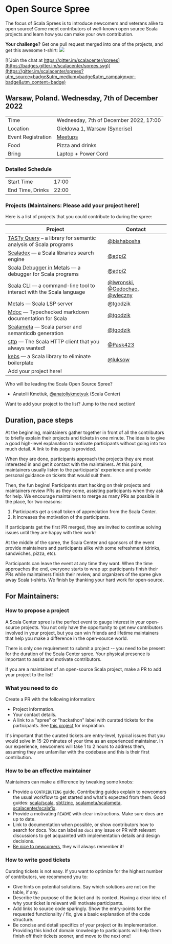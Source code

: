 # Open Source Spree

The focus of Scala Sprees is to introduce newcomers and veterans alike to open
source! Come meet contributors of well-known open source Scala projects and
learn how you can make your own contribution.

**Your challenge?** Get one pull request merged into one of the projects, and
get this awesome t-shirt:
![](https://pbs.twimg.com/media/CtnCrtvWAAAO0nE.jpg:small)

[![Join the chat at https://gitter.im/scalacenter/sprees](https://badges.gitter.im/scalacenter/sprees.svg)](https://gitter.im/scalacenter/sprees?utm_source=badge&utm_medium=badge&utm_campaign=pr-badge&utm_content=badge)

## Warsaw, Poland. Wednesday, 7th of December 2022

|                    |                                                                                                 |
|--------------------|-------------------------------------------------------------------------------------------------|
| Time               | Wednesday, 7th of December 2022, 17:00                                                          |
| Location           | [Giełdowa 1, Warsaw](https://goo.gl/maps/pvyqLmdCpMpLAbWA9) ([Synerise](https://synerise.com/)) |
| Event Registration | [Meetups](https://www.meetup.com/scalawaw/events/289954415/)                                    |
| Food               | Pizza and drinks                                                                                |
| Bring              | Laptop + Power Cord                                                                             |

### Detailed Schedule

|                  |       |
|------------------|-------|
| Start Time       | 17:00 |
| End Time, Drinks | 22:00 |

### Projects (**Maintainers: Please add your project here!**)

Here is a list of projects that you could contribute to during the spree:

| Project                                                                              | Contact                                                              |
|--------------------------------------------------------------------------------------|----------------------------------------------------------------------|
| [TASTy Query][TASTy Query] – a library for semantic analysis of Scala programs       | [@bishabosha][@bishabosha]                                           |
| [Scaladex][Scaladex] — a Scala libraries search engine                               | [@adpi2][@adpi2]                                                     |
| [Scala Debugger in Metals][Scala Debugger in Metals] — a debugger for Scala programs | [@adpi2][@adpi2]                                                     |
| [Scala CLI][Scala CLI] —  a command-line tool to interact with the Scala language    | [@lwronski][@lwronski], [@Gedochao][@Gedochao], [@wleczny][@wleczny] |
| [Metals][Metals] — Scala LSP server                                                  | [@tgodzik][@tgodzik]                                                 |
| [Mdoc][Mdoc] — Typechecked markdown documentation for Scala                          | [@tgodzik][@tgodzik]                                                 |
| [Scalameta][Scalameta] — Scala parser and semanticdb generation                      | [@tgodzik][@tgodzik]                                                 |
| [sttp][sttp] — The Scala HTTP client that you always wanted!                         | [@Pask423][@Pask423]                                                 |
| [kebs][kebs] — a Scala library to eliminate boilerplate                              | [@luksow][@luksow]                                                   |
| Add your project here!                                                               |                                                                      |

Who will be leading the Scala Open Source Spree?

- Anatolii Kmetiuk, [@anatoliykmetyuk][@anatoliykmetyuk] (Scala Center)

Want to add your project to the list? Jump to the next section!

## Duration, pace steps

At the beginning, maintainers gather together in front of all the contributors
to briefly explain their projects and tickets in one minute. The idea is to give
a good high-level explanation to motivate participants without going into too
much detail. A link to this page is provided.

When they are done, participants approach the projects they are most interested
in and get it contact with the maintainers. At this point, maintainers usually
listen to the participants' experience and provide personal guidance on tickets
that would suit them.

Then, the fun begins! Participants start hacking on their projects and
maintainers review PRs as they come, assisting participants when they ask for
help. We encourage maintainers to merge as many PRs as possible in the place,
for two reasons:

1. Participants get a small token of appreciation from the Scala Center.
2. It increases the motivation of the participants.

If participants get the first PR merged, they are invited to continue solving
issues until they are happy with their work!

At the middle of the spree, the Scala Center and sponsors of the event provide
maintainers and participants alike with some refreshment (drinks, sandwiches,
pizza, etc).

Participants can leave the event at any time they want. When the time approaches
the end, everyone starts to wrap up: participants finish their PRs while
maintainers finish their review, and organizers of the spree give away Scala
t-shirts. We finish by thanking your hard work for open-source.

## For Maintainers:

### How to propose a project

A Scala Center spree is the perfect event to gauge interest in your open-source
projects. You not only have the opportunity to get new contributors involved in
your project, but you can win friends and lifetime maintainers that help you
make a difference in the open-source world.

There is only one requirement to submit a project -- you need to be present for
the duration of the Scala Center spree. Your physical presence is important to
assist and motivate contributors.

If you are a maintainer of an open-source Scala project, make a PR to add your
project to the list!

### What you need to do

Create a PR with the following information:

- Project information.
- Your contact details.
- A link to a "spree" or "hackathon" label with curated tickets for the
  participants. See
  [this project](https://github.com/sbt/zinc/issues?utf8=✓&q=label:hackathon%20is:issue)
  for inspiration.

It's important that the curated tickets are entry-level, typical issues that you
would solve in 15-20 minutes of your time as an experienced maintainer. In our
experience, newcomers will take 1 to 2 hours to address them, assuming they are
unfamiliar with the codebase and this is their first contribution.

### How to be an effective maintainer

Maintainers can make a difference by tweaking some knobs:

- Provide a `CONTRIBUTING` guide. Contributing guides explain to newcomers the
  usual workflow to get started and what's expected from them. Good guides:
  [scala/scala](https://github.com/scala/scala/blob/2.12.x/CONTRIBUTING.md),
  [sbt/zinc](https://github.com/sbt/zinc/blob/1.x/CONTRIBUTING.md),
  [scalameta/scalameta](https://github.com/scalameta/scalameta/blob/master/CONTRIBUTING.md),
  [scalacenter/scalafix](https://github.com/scala/scala/blob/2.12.x/CONTRIBUTING.md).
- Provide a motivating `README` with clear instructions. Make sure docs are up
  to date.
- Link to documentation when possible, or show contributors how to search for
  docs. You can label as `docs` any issue or PR with relevant discussions to get
  acquainted with implementation details and design decisions.
- [Be nice to newcomers](http://brson.github.io/2017/04/05/minimally-nice-maintainer),
  they will always remember it!

### How to write good tickets

Curating tickets is not easy. If you want to optimize for the highest number of
contributors, we recommend you to:

- Give hints on potential solutions. Say which solutions are not on the table,
  if any.
- Describe the purpose of the ticket and its context. Having a clear idea of why
  your ticket is relevant will motivate participants.
- Add links to source code sparingly. Show the entry-points for the requested
  functionality / fix, give a basic explanation of the code structure.
- Be concise and detail specifics of your project or its implementation.
  Providing this kind of domain knowledge to participants will help them finish
  off their tickets sooner, and move to the next one!

[@adpi2]: https://github.com/adpi2
[@bishabosha]: https://github.com/bishabosha
[@julienrf]: https://github.com/julienrf
[@markehammons]: https://github.com/markehammons
[@sjrd]: https://github.com/sjrd
[@SethTisue]: https://github.com/SethTisue
[@luksow]: https://github.com/luksow
[@Pask423]: https://github.com/Pask423
[@tgodzik]: https://github.com/tgodzik
[Scala 2]: https://github.com/scala/bug/issues?q=is%3Aissue+is%3Aopen+label%3A%22good+first+issue%22
[Scala 3]: https://github.com/lampepfl/dotty/issues?q=is%3Aopen+label%3ASpree+sort%3Aupdated-desc
[scala-collection-compat]: https://github.com/scala/scala-collection-compat/labels/good%20first%20issue
[TASTy Query]: https://github.com/scalacenter/tasty-query/issues?q=is%3Aissue+is%3Aopen+label%3A%22good+first+issue%22
[Scaladex]: https://github.com/scalacenter/scaladex/issues?q=is%3Aissue+is%3Aopen+label%3A%22good+first+issue%22
[Scala Debugger in Metals]: https://github.com/scalacenter/scala-debug-adapter/issues?q=is%3Aissue+is%3Aopen+label%3A%22good+first+issue%22
[Scala CLI]: https://github.com/VirtusLab/scala-cli/issues?q=is%3Aissue+is%3Aopen+label%3A%22good+first+issue%22
[sttp]: https://github.com/softwaremill/sttp/issues?q=is%3Aissue+is%3Aopen+label%3Aspree-warsaw
[Slinc]: https://github.com/markehammons/slinc/issues
[Scala Website]: https://github.com/scala/docs.scala-lang
[sbt-version-policy]: https://github.com/scalacenter/sbt-version-policy
[kebs]: https://github.com/theiterators/kebs
[@anatoliykmetyuk]: https://github.com/anatoliykmetyuk
[Metals]: https://github.com/scalameta/metals/issues?q=is%3Aopen+is%3Aissue+label%3Aspree
[Mdoc]: https://github.com/scalameta/mdoc/issues?q=is%3Aissue+is%3Aopen+label%3Aspree
[Scalameta]: https://github.com/scalameta/scalameta/issues?q=is%3Aopen+is%3Aissue+label%3Aspree
[@lwronski]: https://github.com/lwronski
[@Gedochao]: https://github.com/Gedochao
[@wleczny]: https://github.com/wleczny
